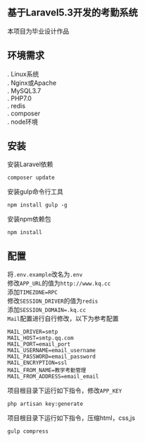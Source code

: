 ## 基于Laravel5.3开发的考勤系统

本项目为毕业设计作品

## 环境需求
. Linux系统  
. Nginx或Apache  
. MySQL3.7  
. PHP7.0  
. redis  
. composer  
. node环境  

## 安装
安装Laravel依赖
```
composer update
```
安装gulp命令行工具
```
npm install gulp -g
```
安装npm依赖包
```
npm install
```

## 配置
将`.env.example`改名为`.env`  
修改`APP_URL`的值为`http://www.kq.cc`  
添加`TIMEZONE=RPC`  
修改`SESSION_DRIVER`的值为`redis`  
添加`SESSION_DOMAIN=.kq.cc`  
`Mail`配置进行自行修改，以下为参考配置  
```
MAIL_DRIVER=smtp
MAIL_HOST=smtp.qq.com
MAIL_PORT=email_port
MAIL_USERNAME=email_username
MAIL_PASSWORD=email_password
MAIL_ENCRYPTION=ssl
MAIL_FROM_NAME=教学考勤管理
MAIL_FROM_ADDRESS=email_email
```
项目根目录下运行如下指令，修改`APP_KEY`
```
php artisan key:generate
```

项目根目录下运行如下指令，压缩html，css,js
```
gulp compress
```
